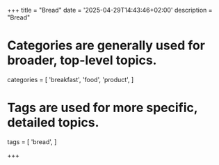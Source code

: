 +++
title = "Bread"
date = '2025-04-29T14:43:46+02:00'
description = "Bread"
# Categories are generally used for broader, top-level topics.
categories = [
 'breakfast',
 'food',
 'product',
]
# Tags are used for more specific, detailed topics.
tags = [
 'bread',
]

+++
